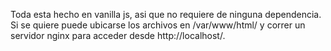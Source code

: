 Toda esta hecho en vanilla js, asi que no requiere de ninguna dependencia. Si se quiere puede ubicarse los archivos en /var/www/html/ y correr un servidor nginx para acceder desde 
http://localhost/.